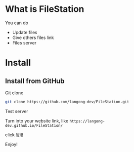 # What is FileStation

You can do

- Update files
- Give others files link
- Files server

# Install

## Install from GitHub

Git clone

```bash
git clone https://github.com/langong-dev/FileStation.git
```

Test server

  Turn into your website link, like `https://langong-dev.github.io/FileStation/`

  click `管理`

Enjoy!

